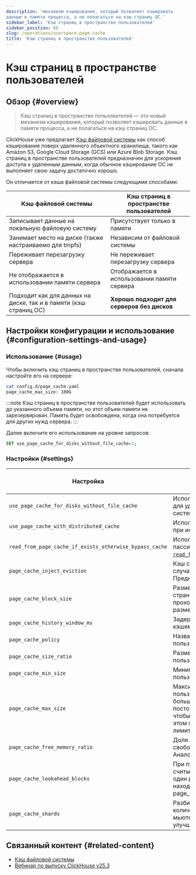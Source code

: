 ```yaml
---
description: 'механизм кэширования, который позволяет кэшировать 
данные в памяти процесса, а не полагаться на кэш страниц ОС.'
sidebar_label: 'Кэш страниц в пространстве пользователей'
sidebar_position: 65
slug: /operations/userspace-page-cache
title: 'Кэш страниц в пространстве пользователей'
---
```



# Кэш страниц в пространстве пользователей

## Обзор {#overview}

> Кэш страниц в пространстве пользователей — это новый механизм кэширования, который позволяет кэшировать 
данные в памяти процесса, а не полагаться на кэш страниц ОС.

ClickHouse уже предлагает [Кэш файловой системы](/docs/operations/storing-data) 
как способ кэширования поверх удаленного объектного хранилища, такого как Amazon S3, Google 
Cloud Storage (GCS) или Azure Blob Storage. Кэш страниц в пространстве пользователей предназначен 
для ускорения доступа к удаленным данным, когда обычное кэширование ОС не выполняет свою задачу достаточно хорошо.

Он отличается от кэша файловой системы следующими способами:

| Кэш файловой системы                                   | Кэш страниц в пространстве пользователей           |
|-------------------------------------------------------|----------------------------------------------------|
| Записывает данные на локальную файловую систему       | Присутствует только в памяти                        |
| Занимает место на диске (также настраиваемо для tmpfs) | Независим от файловой системы                       |
| Переживает перезагрузку сервера                       | Не переживает перезагрузку сервера                  |
| Не отображается в использовании памяти сервера        | Отображается в использовании памяти сервера        |
| Подходит как для данных на диске, так и в памяти (кэш страниц ОС) | **Хорошо подходит для серверов без дисков**        |

## Настройки конфигурации и использование {#configuration-settings-and-usage}

### Использование {#usage}

Чтобы включить кэш страниц в пространстве пользователей, сначала настройте его на сервере:

```bash
cat config.d/page_cache.yaml
page_cache_max_size: 100G
```

:::note
Кэш страниц в пространстве пользователей будет использовать до указанного объема памяти, но
этот объем памяти не зарезервирован. Память будет освобождена, когда она потребуется
для других нужд сервера.
:::

Далее включите его использование на уровне запросов:

```sql
SET use_page_cache_for_disks_without_file_cache=1;
```

### Настройки {#settings}

| Настройка                                             | Описание                                                                                                                                                                                                                                                                                                         | Значение по умолчанию |
|------------------------------------------------------|------------------------------------------------------------------------------------------------------------------------------------------------------------------------------------------------------------------------------------------------------------------------------------------------------------------|----------------------|
| `use_page_cache_for_disks_without_file_cache`        | Использовать кэш страниц в пространстве пользователей для удаленных дисков, на которых не включен кэш файловой системы.                                                                                                                                                                                          | `0`                  |
| `use_page_cache_with_distributed_cache`              | Использовать кэш страниц в пространстве пользователей при использовании распределенного кэша.                                                                                                                                                                                                                     | `0`                  |
| `read_from_page_cache_if_exists_otherwise_bypass_cache` | Использовать кэш страниц в пространстве пользователей в пассивном режиме, аналогично [`read_from_filesystem_cache_if_exists_otherwise_bypass_cache`](/docs/operations/settings/settings#read_from_filesystem_cache_if_exists_otherwise_bypass_cache).                                                    | `0`                  |
| `page_cache_inject_eviction`                         | Кэш страниц в пространстве пользователей иногда будет случайным образом аннулировать некоторые страницы. Предназначено для тестирования.                                                                                                                                                                           | `0`                  |
| `page_cache_block_size`                              | Размер блоков файлов, которые необходимо хранить в кэше страниц в пространстве пользователей, в байтах. Все чтения, проходящие через кэш, будут округлены до кратного этому размеру.                                                                                                                                     | `1048576`            |
| `page_cache_history_window_ms`                       | Задержка перед использованием освобожденной памяти кэшем страниц в пространстве пользователей.                                                                                                                                                                                                                     | `1000`               |
| `page_cache_policy`                                  | Название политики кэша страниц в пространстве пользователей.                                                                                                                                                                                                                                                    | `SLRU`                |
| `page_cache_size_ratio`                              | Размер защищенной очереди в кэше страниц в пространстве пользователей относительно общего размера кэша.                                                                                                                                          | `0.5`                |
| `page_cache_min_size`                                | Минимальный размер кэша страниц в пространстве пользователей.                                                                                                                                                                                                                                                  | `104857600`          |
| `page_cache_max_size`                                | Максимальный размер кэша страниц в пространстве пользователей. Установите в 0, чтобы отключить кэш. Если больше, чем page_cache_min_size, размер кэша будет постоянно корректироваться в пределах этого диапазона, чтобы использовать большую часть доступной памяти, при этом поддерживая общее использование памяти ниже лимита (`max_server_memory_usage`\[`_to_ram_ratio`\]).    | `0`                  |
| `page_cache_free_memory_ratio`                       | Доля лимита памяти, которую необходимо оставить свободной от кэша страниц в пространстве пользователей. Аналогично настройке Linux min_free_kbytes.                                                                                                                                                                  | `0.15`               |
| `page_cache_lookahead_blocks`                        | При промахе кэша страниц в пространстве пользователей считывать до этого количества последовательных блоков за один раз из основного хранилища, если они также не находятся в кэше. Каждый блок имеет размер page_cache_block_size байт.                                                                      | `16`                 |
| `page_cache_shards`                                  | Разбивать кэш страниц в пространстве пользователей на это количество шардов, чтобы уменьшить конкуренцию за мьютексы. Экспериментально, вряд ли приведет к улучшению производительности.                                                                                                                      | `4`                  |

## Связанный контент {#related-content}
- [Кэш файловой системы](/docs/operations/storing-data)
- [Вебинар по выпуску ClickHouse v25.3](https://www.youtube.com/live/iCKEzp0_Z2Q?feature=shared&t=1320)
